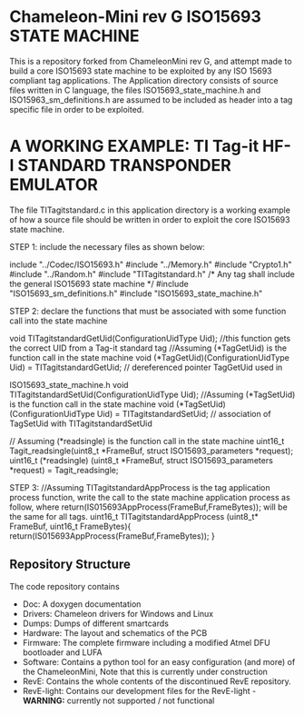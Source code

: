 Chameleon-Mini rev G ISO15693 STATE MACHINE
===========================================
This is a repository forked from ChameleonMini rev G, and attempt made to build a core ISO15693 state machine to be exploited by any ISO 15693 compliant tag applications. The Application directory consists of source files written in C language, the files ISO15693_state_machine.h and ISO15963_sm_definitions.h are assumed to be included as header into a tag specific file in order to be exploited.

A WORKING EXAMPLE: TI Tag-it HF-I STANDARD TRANSPONDER EMULATOR
===============================================================
The file TITagitstandard.c in this application directory is a working example of how a source file should be written in order to exploit the core ISO15693 state machine. 

STEP 1: include the necessary files as shown below:

include "../Codec/ISO15693.h"
#include "../Memory.h"
#include "Crypto1.h"
#include "../Random.h"
#include "TITagitstandard.h"
/* Any tag shall include the general ISO15693 state machine */
#include "ISO15693_sm_definitions.h"
#include "ISO15693_state_machine.h"

STEP 2: declare the functions that must be associated with some function call into the state machine

void TITagitstandardGetUid(ConfigurationUidType Uid); //this function gets the correct UID from a Tag-it standard tag
//Assuming (*TagGetUid) is the function call in the state machine 
void (*TagGetUid)(ConfigurationUidType Uid) = TITagitstandardGetUid; // dereferenced pointer TagGetUid used in       

ISO15693_state_machine.h void TITagitstandardSetUid(ConfigurationUidType Uid);
//Assuming (*TagSetUid) is the function call in the state machine 
void (*TagSetUid)(ConfigurationUidType Uid) = TITagitstandardSetUid; // association of TagSetUid with TITagitstandardSetUid 

// Assuming (*readsingle) is the function call in the state machine
uint16_t Tagit_readsingle(uint8_t *FrameBuf, struct ISO15693_parameters *request);   
uint16_t (*readsingle) (uint8_t *FrameBuf, struct ISO15693_parameters *request) = Tagit_readsingle;  

STEP 3:
//Assuming TITagitstandardAppProcess is the tag application process function, write the call to the state machine application process as follow, where return(IS015693AppProcess(FrameBuf,FrameBytes)); will be the same for all tags.
uint16_t TITagitstandardAppProcess  (uint8_t* FrameBuf, uint16_t FrameBytes){
    return(IS015693AppProcess(FrameBuf,FrameBytes));
}

Repository Structure
--------------------
The code repository contains
* Doc: A doxygen documentation 
* Drivers: Chameleon drivers for Windows and Linux
* Dumps: Dumps of different smartcards
* Hardware: The layout and schematics of the PCB
* Firmware: The complete firmware including a modified Atmel DFU bootloader and LUFA
* Software: Contains a python tool for an easy configuration (and more) of the ChameleonMini, Note that this is currently under construction
* RevE: Contains the whole contents of the discontinued RevE repository.
* RevE-light: Contains our development files for the RevE-light - **WARNING:** currently not supported / not functional
